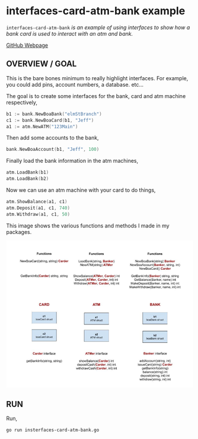 # interfaces-card-atm-bank example

`interfaces-card-atm-bank` _is an example of
using interfaces to show how a bank card is
used to interact with an atm and bank._

[GitHub Webpage](https://jeffdecola.github.io/my-go-examples/)

## OVERVIEW / GOAL

This is the bare bones minimum to really highlight interfaces.
For example, you could add pins, account numbers, a database. etc...

The goal is to create some interfaces for the bank, card and
atm machine respectively,

```go
b1 := bank.NewBoaBank("elmStBranch")
c1 := bank.NewBoaCard(b1, "Jeff")
a1 := atm.NewATM("123Main")
```

Then add some accounts to the bank,

```go
bank.NewBoaAccount(b1, "Jeff", 100)
```

Finally load the bank information in the atm machines,

```go
atm.LoadBank(b1)
atm.LoadBank(b2)
```

Now we can use an atm machine with your card to do things,

```go
atm.ShowBalance(a1, c1)
atm.Deposit(a1, c1, 740)
atm.Withdraw(a1, c1, 50)
```

This image shows the various functions and methods I made in my packages.

![IMAGE - interfaces-card-atm-bank - IMAGE](../../../docs/pics/interfaces-card-atm-bank.jpg)

## RUN

Run,

```bash
go run insterfaces-card-atm-bank.go
```
